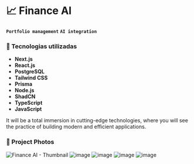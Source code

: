 # 📈 Finance AI

**`Portfolio management`**
**`AI integration`**

### 🤖 Tecnologias utilizadas

- **Next.js**
- **React.js**
- **PostgreSQL**
- **Tailwind CSS**
- **Prisma**
- **Node.js**
- **ShadCN**
- **TypeScript**
- **JavaScript**

It will be a total immersion in cutting-edge technologies, where you will see the practice of building modern and efficient applications.

### 📸 Project Photos

![Finance AI - Thumbnail](https://narrow-beach-a00.notion.site/image/https%3A%2F%2Fprod-files-secure.s3.us-west-2.amazonaws.com%2F50d19d0d-77af-4980-a186-b86db057debd%2F896430bc-b4ac-443a-9189-be3331fa2892%2FCAPA_NOTION_-_FSW_NOV.png?table=block&id=f29407dc-3065-45ea-a3c8-03d29e148358&spaceId=50d19d0d-77af-4980-a186-b86db057debd&width=2000&userId=&cache=v2)
![image](https://github.com/user-attachments/assets/2b737c59-e5d9-4a29-96ef-64f7a9dd70e3)
![image](https://github.com/user-attachments/assets/5bd8395c-66ab-4f94-a585-7fb5749c09a6)
![image](https://github.com/user-attachments/assets/08caac4e-ec68-4342-b566-77c265e12d28)
![image](https://github.com/user-attachments/assets/fd5d52f8-e610-4c69-84c7-a06243e1746c)
